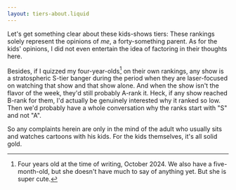 ```yaml
---
layout: tiers-about.liquid
---
```


Let's get something clear about these kids-shows tiers: These rankings solely represent the opinions of _me_, a forty-something parent. As for the kids' opinions, I did not even entertain the idea of factoring in their thoughts here.

Besides, if I quizzed my four-year-olds[^1] on their own rankings, any show is a stratospheric S-tier banger during the period when they are laser-focused on watching that show and that show alone. And when the show isn't the flavor of the week, they'd still probably A-rank it. Heck, if any show reached B-rank for them, I'd actually be genuinely interested why it ranked so low. Then we'd probably have a whole conversation why the ranks start with "S" and not "A".

So any complaints herein are only in the mind of the adult who usually sits and watches cartoons with his kids. For the kids themselves, it's all solid gold.

[^1]: Four years old at the time of writing, October 2024. We also have a five-month-old, but she doesn't have much to say of anything yet. But she is super cute.


